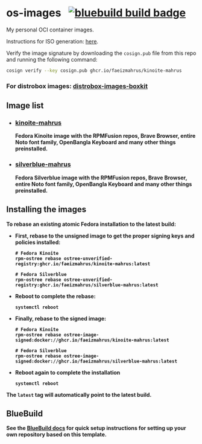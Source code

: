 # os-images &nbsp; [![bluebuild build badge](https://github.com/faeizmahrus/os-images/actions/workflows/build.yml/badge.svg)](https://github.com/faeizmahrus/os-images/actions/workflows/build.yml)

My personal OCI container images.

Instructions for ISO generation: [here](https://blue-build.org/learn/universal-blue/#fresh-install-from-an-iso).

Verify the image signature by downloading the `cosign.pub` file from this repo and running the following command:

```bash
cosign verify --key cosign.pub ghcr.io/faeizmahrus/kinoite-mahrus
```
### <b> For distrobox images: [distrobox-images-boxkit](https://github.com/faeizmahrus/distrobox-images-boxkit)

## Image list
- ### [kinoite-mahrus](recipes/kinoite-mahrus.yml) <br>
  Fedora Kinoite image with the RPMFusion repos, Brave Browser, entire Noto font family, OpenBangla Keyboard and many other things preinstalled.
- ### [silverblue-mahrus](recipes/kinoite-mahrus.yml) <br>
  Fedora Silverblue image with the RPMFusion repos, Brave Browser, entire Noto font family, OpenBangla Keyboard and many other things preinstalled.
  
## Installing the images
To rebase an existing atomic Fedora installation to the latest build:

- First, rebase to the unsigned image to get the proper signing keys and policies installed:
  ```
  # Fedora Kinoite
  rpm-ostree rebase ostree-unverified-registry:ghcr.io/faeizmahrus/kinoite-mahrus:latest

  # Fedora Silverblue
  rpm-ostree rebase ostree-unverified-registry:ghcr.io/faeizmahrus/silverblue-mahrus:latest
  ```
- Reboot to complete the rebase:
  ```
  systemctl reboot
  ```
- Finally, rebase to the signed image:
  ```
  # Fedora Kinoite
  rpm-ostree rebase ostree-image-signed:docker://ghcr.io/faeizmahrus/kinoite-mahrus:latest

  # Fedora Silverblue
  rpm-ostree rebase ostree-image-signed:docker://ghcr.io/faeizmahrus/silverblue-mahrus:latest

  ```
- Reboot again to complete the installation
  ```
  systemctl reboot
  ```

The `latest` tag will automatically point to the latest build.

## BlueBuild
See the [BlueBuild docs](https://blue-build.org/how-to/setup/) for quick setup instructions for setting up your own repository based on this template.
